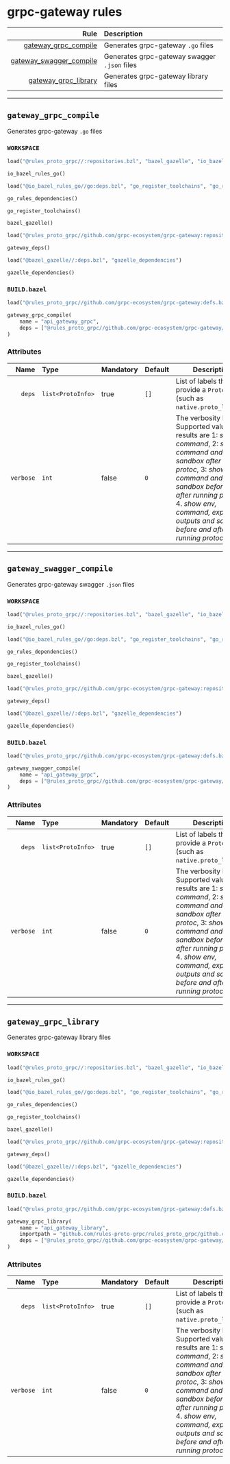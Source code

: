 # grpc-gateway rules

| Rule | Description |
| ---: | :--- |
| [gateway_grpc_compile](#gateway_grpc_compile) | Generates grpc-gateway `.go` files |
| [gateway_swagger_compile](#gateway_swagger_compile) | Generates grpc-gateway swagger `.json` files |
| [gateway_grpc_library](#gateway_grpc_library) | Generates grpc-gateway library files |

---

## `gateway_grpc_compile`

Generates grpc-gateway `.go` files

### `WORKSPACE`

```python
load("@rules_proto_grpc//:repositories.bzl", "bazel_gazelle", "io_bazel_rules_go")

io_bazel_rules_go()

load("@io_bazel_rules_go//go:deps.bzl", "go_register_toolchains", "go_rules_dependencies")

go_rules_dependencies()

go_register_toolchains()

bazel_gazelle()

load("@rules_proto_grpc//github.com/grpc-ecosystem/grpc-gateway:repositories.bzl", "gateway_deps")

gateway_deps()

load("@bazel_gazelle//:deps.bzl", "gazelle_dependencies")

gazelle_dependencies()
```

### `BUILD.bazel`

```python
load("@rules_proto_grpc//github.com/grpc-ecosystem/grpc-gateway:defs.bzl", "gateway_grpc_compile")

gateway_grpc_compile(
    name = "api_gateway_grpc",
    deps = ["@rules_proto_grpc//github.com/grpc-ecosystem/grpc-gateway/example/api:api_proto"],
)
```

### Attributes

| Name | Type | Mandatory | Default | Description |
| ---: | :--- | --------- | ------- | ----------- |
| `deps` | `list<ProtoInfo>` | true | `[]`    | List of labels that provide a `ProtoInfo` (such as `native.proto_library`)          |
| `verbose` | `int` | false | `0`    | The verbosity level. Supported values and results are 1: *show command*, 2: *show command and sandbox after running protoc*, 3: *show command and sandbox before and after running protoc*, 4. *show env, command, expected outputs and sandbox before and after running protoc*          |

---

## `gateway_swagger_compile`

Generates grpc-gateway swagger `.json` files

### `WORKSPACE`

```python
load("@rules_proto_grpc//:repositories.bzl", "bazel_gazelle", "io_bazel_rules_go")

io_bazel_rules_go()

load("@io_bazel_rules_go//go:deps.bzl", "go_register_toolchains", "go_rules_dependencies")

go_rules_dependencies()

go_register_toolchains()

bazel_gazelle()

load("@rules_proto_grpc//github.com/grpc-ecosystem/grpc-gateway:repositories.bzl", "gateway_deps")

gateway_deps()

load("@bazel_gazelle//:deps.bzl", "gazelle_dependencies")

gazelle_dependencies()
```

### `BUILD.bazel`

```python
load("@rules_proto_grpc//github.com/grpc-ecosystem/grpc-gateway:defs.bzl", "gateway_swagger_compile")

gateway_swagger_compile(
    name = "api_gateway_grpc",
    deps = ["@rules_proto_grpc//github.com/grpc-ecosystem/grpc-gateway/example/api:api_proto"],
)
```

### Attributes

| Name | Type | Mandatory | Default | Description |
| ---: | :--- | --------- | ------- | ----------- |
| `deps` | `list<ProtoInfo>` | true | `[]`    | List of labels that provide a `ProtoInfo` (such as `native.proto_library`)          |
| `verbose` | `int` | false | `0`    | The verbosity level. Supported values and results are 1: *show command*, 2: *show command and sandbox after running protoc*, 3: *show command and sandbox before and after running protoc*, 4. *show env, command, expected outputs and sandbox before and after running protoc*          |

---

## `gateway_grpc_library`

Generates grpc-gateway library files

### `WORKSPACE`

```python
load("@rules_proto_grpc//:repositories.bzl", "bazel_gazelle", "io_bazel_rules_go")

io_bazel_rules_go()

load("@io_bazel_rules_go//go:deps.bzl", "go_register_toolchains", "go_rules_dependencies")

go_rules_dependencies()

go_register_toolchains()

bazel_gazelle()

load("@rules_proto_grpc//github.com/grpc-ecosystem/grpc-gateway:repositories.bzl", "gateway_deps")

gateway_deps()

load("@bazel_gazelle//:deps.bzl", "gazelle_dependencies")

gazelle_dependencies()
```

### `BUILD.bazel`

```python
load("@rules_proto_grpc//github.com/grpc-ecosystem/grpc-gateway:defs.bzl", "gateway_grpc_library")

gateway_grpc_library(
    name = "api_gateway_library",
    importpath = "github.com/rules-proto-grpc/rules_proto_grpc/github.com/grpc-ecosystem/grpc-gateway/examples/api",
    deps = ["@rules_proto_grpc//github.com/grpc-ecosystem/grpc-gateway/example/api:api_proto"],
)
```

### Attributes

| Name | Type | Mandatory | Default | Description |
| ---: | :--- | --------- | ------- | ----------- |
| `deps` | `list<ProtoInfo>` | true | `[]`    | List of labels that provide a `ProtoInfo` (such as `native.proto_library`)          |
| `verbose` | `int` | false | `0`    | The verbosity level. Supported values and results are 1: *show command*, 2: *show command and sandbox after running protoc*, 3: *show command and sandbox before and after running protoc*, 4. *show env, command, expected outputs and sandbox before and after running protoc*          |
